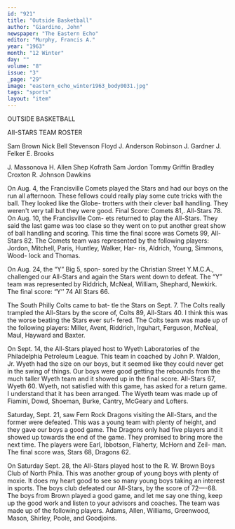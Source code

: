 ```yaml
---
id: "921"
title: "Outside Basketball"
author: "Giardino, John"
newspaper: "The Eastern Echo"
editor: "Murphy, Francis A."
year: "1963"
month: "12 Winter"
day: ""
volume: "8"
issue: "3"
_page: "29"
image: "eastern_echo_winter1963_body0031.jpg"
tags: "sports"
layout: "item"
---
```

OUTSIDE BASKETBALL

AII-STARS TEAM ROSTER

Sam Brown 
Nick 
Bell 
Stevenson 
Floyd 
J. Anderson 
Robinson 
J. Gardner 
J. Felker 
E. Brooks 

J. Massonova
H. Allen
Shep
Kofrath
Sam Jordon
Tommy Griffin
Bradley
Croxton
R. Johnson
Dawkins

On Aug. 4, the Francisville Comets
played the Stars and had our boys on
the run all afternoon. These fellows
could really play some cute tricks with
the ball. They looked like the Globe-
trotters with their clever ball handling.
They weren't very tall but they were
good. Final Score: Comets 81,. All-Stars
78. On Aug. 10, the Francisville Com-
ets returned to play the All-Stars. They
said the last game was too clase so they
went on to put another great show of
ball handling and scoring. This time
the final score was Comets 99, All-Stars
82. The Comets team was represented
by the following players: Jordon,
Mitchell, Paris, Huntley, Walker, Har-
ris, Aldrich, Young, Simmons, Wood-
lock and Thomas.

On Aug. 24, the “Y” Big 5, spon-
sored by the Christian Street Y.M.C.A.,
challenged our All-Stars and again the
Stars went down to defeat. The “Y”
team was represented by Riddrich,
McNeal, William, Shephard, Newkirk.
The final score: “Y’’ 74 All Stars 66.

The South Philly Colts came to bat-
tle the Stars on Sept. 7. The Colts really
trampled the All-Stars by the score of,
Colts 89, All-Stars 40. I think this was
the worse beating the Stars ever suf-
fered. The Colts team was made up of
the following players: Miller, Avent,
Riddrich, Irguhart, Ferguson, McNeal,
Maul, Hayward and Baxter.

On Sept. 14, the All-Stars played
host to Wyeth Laboratories of the
Philadelphia Petroleum League. This
team in coached by John P. Waldon, Jr.
Wyeth had the size on our boys, but it
seemed like they could never get in the
swing of things. Our boys were good
getting the rebounds from the much
taller Wyeth team and it showed up in
the final score. All-Stars 67, Wyeth 60.
Wyeth, not satisfied with this game, has
asked for a return game. I understand
that it has been arranged. The Wyeth
team was made up of Fiamini, Dowd,
Shoeman, Burke, Cantry, McGeary and
Lofters.

Saturday, Sept. 21, saw Fern Rock
Dragons visiting the All-Stars, and the
former were defeated. This was a
young team with plenty of height, and
they gave our boys a good game. The
Dragons only had five players and it
showed up towards the end of the
game. They promised to bring more
the next time. The players were Earl,
Ibbotson, Flaherty, McHorn and Zeil-
man. The final score was, Stars 68,
Dragons 62.

On Saturday Sept. 28, the All-Stars
played host to the R. W. Brown Boys
Club of North Phila. This was another
group of young boys with plenty of
moxie. It does my heart good to see
so many young boys taking an interest
in sports. The boys club defeated our
All-Stars, by the score of 72—-68. The
boys from Brown played a good game,
and let me say one thing, keep up the
good work and listen to your advisors
and coaches. The team was made up
of the following players. Adams, Allen,
Williams, Greenwood, Mason, Shirley,
Poole, and Goodjoins.

